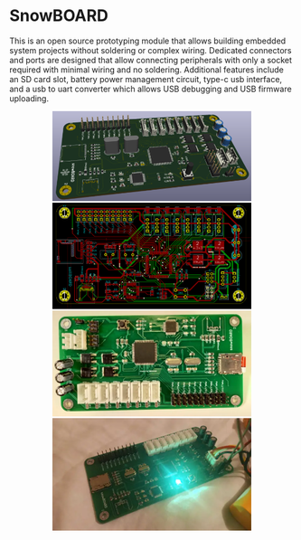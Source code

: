 # SnowBOARD
This is an open source prototyping module that allows building embedded system projects without soldering or complex wiring. Dedicated connectors and ports are designed that allow connecting peripherals with only a socket required with minimal wiring and no soldering. Additional features include an SD card slot, battery power management circuit, type-c usb interface, and a usb to uart converter which allows USB debugging and USB firmware uploading.


<p align="center">
    <img src="snowboardA.webp" width="70%" height="50%">
    <img src="snowBoardB.webp" width="70%" height="50%">
    <img src="snowBoardC.webp" width="70%" height="50%">
    <img src="snowBoardD.webp" width="70%" height="50%">
</p>
